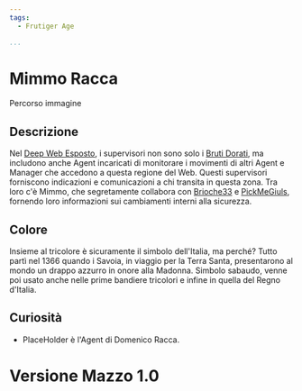 ```yaml
---
tags:
  - Frutiger Age

...
```


# Mimmo Racca

Percorso immagine

## Descrizione

Nel [Deep Web Esposto](../Remix/deep.md), i supervisori non sono solo i [Bruti Dorati](../Remix/metal.md), ma includono anche Agent incaricati di monitorare i movimenti di altri Agent e Manager che accedono a questa regione del Web. Questi supervisori forniscono indicazioni e comunicazioni a chi transita in questa zona. Tra loro c'è Mimmo, che segretamente collabora con [Brioche33](../Magenta/santin.md) e [PickMeGiuls](../Ciano/pistilli.md), fornendo loro informazioni sui cambiamenti interni alla sicurezza.

## Colore

Insieme al tricolore è sicuramente il simbolo dell'Italia, ma perché? Tutto partì nel 1366 quando i Savoia, in viaggio per la Terra Santa, presentarono al mondo un drappo azzurro in onore alla Madonna. Simbolo sabaudo, venne poi usato anche nelle prime bandiere tricolori e infine in quella del Regno d'Italia.

## Curiosità

- PlaceHolder è l'Agent di Domenico Racca.

# Versione Mazzo 1.0
